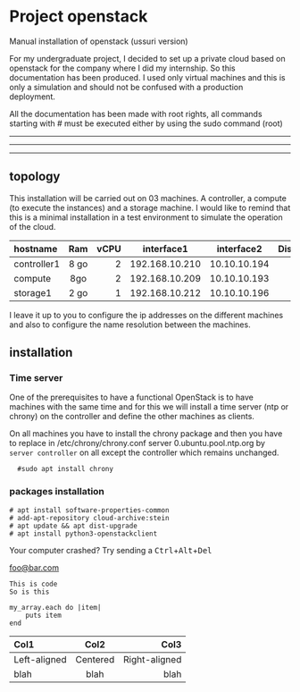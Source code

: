 # Project openstack
Manual installation of openstack (ussuri version)


For my undergraduate project, I decided to set up a private cloud based on openstack for the company where I did my internship. So this documentation has been produced. I used only virtual machines and this is only a simulation and should not be confused with a production deployment. 


All the documentation has been made with root rights, all commands starting with # must be executed either by using the sudo command (root) 

---
- - -
****************
## topology
This installation will be carried out on 03 machines. A controller, a compute (to execute the instances) and a storage machine. I would like to remind that this is a minimal installation in a test environment to simulate the operation of the cloud.

| hostname     | Ram      | vCPU          | interface1     | interface2   | Disque        |  
| :----------- | :------: | ------------: | -------------  | :---------:  | ------------: |
| controller1  | 8 go     | 2             |  192.168.10.210| 10.10.10.194 | 55            |
| compute      | 8go      | 2             |  192.168.10.209| 10.10.10.193 | 25            |
| storage1     | 2 go     | 1             |  192.168.10.212| 10.10.10.196 | 50            |

I leave it up to you to configure the ip addresses on the different machines and also to configure the name resolution between the machines.  
## installation 
### Time server 
One of the prerequisites to have a functional OpenStack is to have machines with the same time and for this we will install a time server (ntp or chrony) on the controller and define the other machines as clients. 

On all machines you have to install the chrony package and then you have to replace in /etc/chrony/chrony.conf server 0.ubuntu.pool.ntp.org by ```server controller``` 
on all except the controller which remains unchanged. 

```
  #sudo apt install chrony
```
### packages installation 
```
# apt install software-properties-common
# add-apt-repository cloud-archive:stein
# apt update && apt dist-upgrade
# apt install python3-openstackclient
```

Your computer crashed? Try sending a
<kbd>Ctrl</kbd>+<kbd>Alt</kbd>+<kbd>Del</kbd>

<foo@bar.com>

    This is code
    So is this
    
    my_array.each do |item|
        puts item
    end
    
    
| Col1         | Col2     | Col3          |
| :----------- | :------: | ------------: |
| Left-aligned | Centered | Right-aligned |
| blah         | blah     | blah          |



